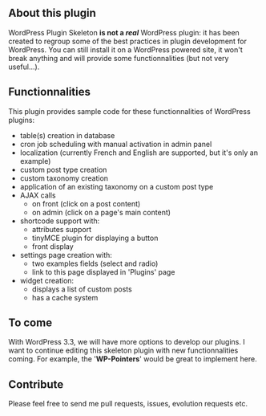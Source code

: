 ## About this plugin
WordPress Plugin Skeleton **is not a _real_** WordPress plugin: it has been created to regroup some of the best practices in plugin development for WordPress.
You can still install it on a WordPress powered site, it won't break anything and will provide some functionnalities (but not very useful...).

## Functionnalities
This plugin provides sample code for these functionnalities of WordPress plugins:

* table(s) creation in database
* cron job scheduling with manual activation in admin panel
* localization (currently French and English are supported, but it's only an example)
* custom post type creation
* custom taxonomy creation
* application of an existing taxonomy on a custom post type
* AJAX calls
    * on front (click on a post content)
    * on admin (click on a page's main content)
* shortcode support with:
    * attributes support
    * tinyMCE plugin for displaying a button
    * front display
* settings page creation with:
    * two examples fields (select and radio)
    * link to this page displayed in 'Plugins' page
* widget creation:
    * displays a list of custom posts
    * has a cache system

## To come
With WordPress 3.3, we will have more options to develop our plugins. I want to continue editing this skeleton plugin with new functionnalities coming.
For example, the '**WP-Pointers**' would be great to implement here.

## Contribute
Please feel free to send me pull requests, issues, evolution requests etc.